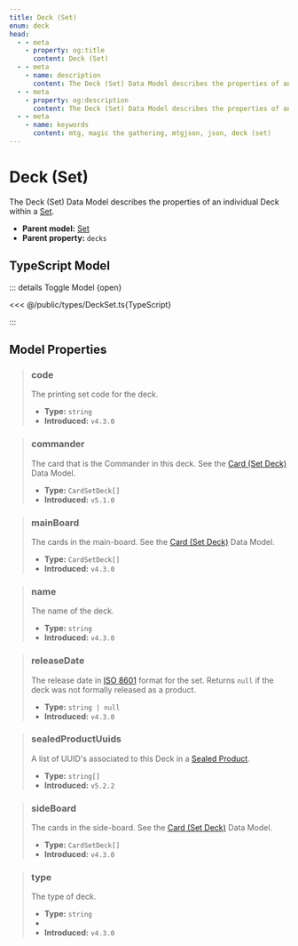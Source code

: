 ```yaml
---
title: Deck (Set)
enum: deck
head:
  - - meta
    - property: og:title
      content: Deck (Set)
  - - meta
    - name: description
      content: The Deck (Set) Data Model describes the properties of an individual Deck within a Set.
  - - meta
    - property: og:description
      content: The Deck (Set) Data Model describes the properties of an individual Deck within a Set.
  - - meta
    - name: keywords
      content: mtg, magic the gathering, mtgjson, json, deck (set)
---
```


# Deck (Set)

The Deck (Set) Data Model describes the properties of an individual Deck within a [Set](/data-models/set/).

- **Parent model:** [Set](/data-models/set/)
- **Parent property:** `decks`

## TypeScript Model

::: details Toggle Model {open}

<<< @/public/types/DeckSet.ts{TypeScript}

:::

## Model Properties

> ### code
>
> The printing set code for the deck.
>
> - **Type:** `string`
> - **Introduced:** `v4.3.0`

> ### commander <DocBadge type="warning" text="optional" />
>
> The card that is the Commander in this deck. See the [Card (Set Deck)](/data-models/card/card-set-deck/) Data Model.
>
> - **Type:** `CardSetDeck[]`
> - **Introduced:** `v5.1.0`

> ### mainBoard
>
> The cards in the main-board. See the [Card (Set Deck)](/data-models/card/card-set-deck/) Data Model.
>
> - **Type:** `CardSetDeck[]`
> - **Introduced:** `v4.3.0`

> ### name
>
> The name of the deck.
>
> - **Type:** `string`
> - **Introduced:** `v4.3.0`

> ### releaseDate
>
> The release date in [ISO 8601](https://www.iso.org/iso-8601-date-and-time-format.html) format for the set. Returns `null` if the deck was not formally released as a product.
>
> - **Type:** `string | null`
> - **Introduced:** `v4.3.0`

> ### sealedProductUuids
>
> A list of UUID's associated to this Deck in a [Sealed Product](/data-models/sealed-product/).
>
> - **Type:** `string[]`
> - **Introduced:** `v5.2.2`

> ### sideBoard
>
> The cards in the side-board. See the [Card (Set Deck)](/data-models/card/card-set-deck/) Data Model.
>
> - **Type:** `CardSetDeck[]`
> - **Introduced:** `v4.3.0`

> ### type
>
> The type of deck.
>
> - **Type:** `string`
> - <ExampleField type='type'/>
> - **Introduced:** `v4.3.0`
